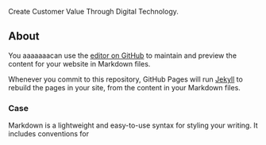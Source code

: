Create Customer Value Through Digital Technology.

## About

You aaaaaaacan use the [editor on GitHub](https://github.com/interplaying/interplaying.github.io/edit/master/index.md) to maintain and preview the content for your website in Markdown files.

Whenever you commit to this repository, GitHub Pages will run [Jekyll](https://jekyllrb.com/) to rebuild the pages in your site, from the content in your Markdown files.

### Case

Markdown is a lightweight and easy-to-use syntax for styling your writing. It includes conventions for

